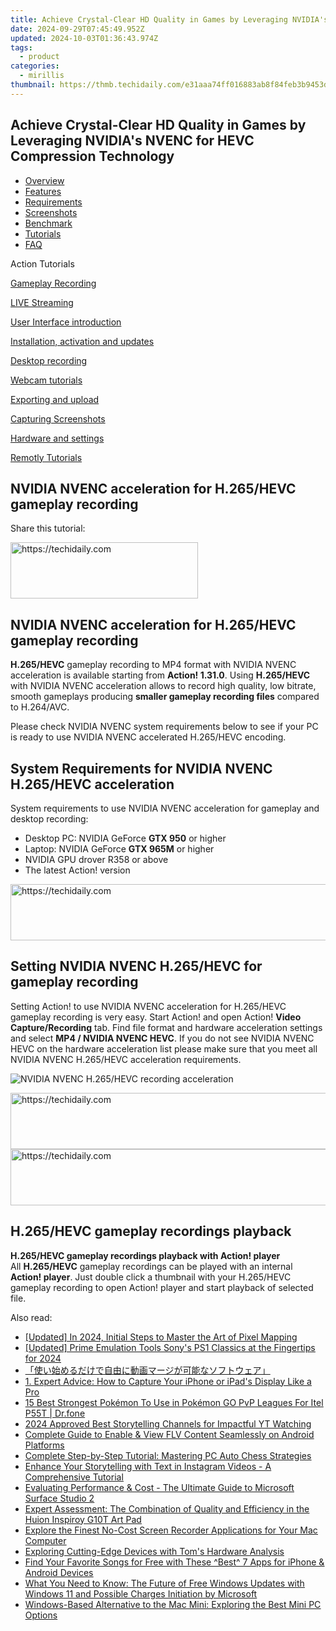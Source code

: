 ```yaml
---
title: Achieve Crystal-Clear HD Quality in Games by Leveraging NVIDIA's NVENC for HEVC Compression Technology
date: 2024-09-29T07:45:49.952Z
updated: 2024-10-03T01:36:43.974Z
tags:
  - product
categories:
  - mirillis
thumbnail: https://thmb.techidaily.com/e31aaa74ff016883ab8f84feb3b9453dbf2ea0039f672d3d44453dbbd8a5a231.jpg
---
```


## Achieve Crystal-Clear HD Quality in Games by Leveraging NVIDIA's NVENC for HEVC Compression Technology

* [Overview](https://tools.techidaily.com/mirillis/products/)
* [Features](https://tools.techidaily.com/mirillis/products/)
* [Requirements](https://tools.techidaily.com/mirillis/products/)
* [Screenshots](https://tools.techidaily.com/mirillis/products/)
* [Benchmark](https://tools.techidaily.com/mirillis/products/)
* [Tutorials](https://tools.techidaily.com/mirillis/products/)
* [FAQ](https://tools.techidaily.com/mirillis/products/)

Action Tutorials

[Gameplay Recording](https://tools.techidaily.com/mirillis/products/) 

[LIVE Streaming](https://tools.techidaily.com/mirillis/products/) 

[User Interface introduction](https://tools.techidaily.com/mirillis/products/) 

[Installation, activation and updates](https://tools.techidaily.com/mirillis/products/) 

[Desktop recording](https://tools.techidaily.com/mirillis/products/) 

[Webcam tutorials](https://tools.techidaily.com/mirillis/products/) 

[Exporting and upload](https://tools.techidaily.com/mirillis/products/) 

[Capturing Screenshots](https://tools.techidaily.com/mirillis/products/) 

[Hardware and settings](https://tools.techidaily.com/mirillis/products/) 

[Remotly Tutorials](https://remotly.com/tutorials/getting-started-with-remotly-for-windows-pc) 

## NVIDIA NVENC acceleration for H.265/HEVC gameplay recording

  
 Share this tutorial:

<!-- affiliate ads begin -->
<a href="https://laganoo.pxf.io/c/5597632/1528693/16446" target="_top" id="1528693">
  <img src="//a.impactradius-go.com/display-ad/16446-1528693" border="0" alt="https://techidaily.com" width="300" height="90"/>
</a>
<img height="0" width="0" src="https://laganoo.pxf.io/i/5597632/1528693/16446" style="position:absolute;visibility:hidden;" border="0" />
<!-- affiliate ads end -->

##  NVIDIA NVENC acceleration for H.265/HEVC gameplay recording 

**H.265/HEVC** gameplay recording to MP4 format with NVIDIA NVENC acceleration is available starting from **Action! 1.31.0**. Using **H.265/HEVC** with NVIDIA NVENC acceleration allows to record high quality, low bitrate, smooth gameplays producing **smaller gameplay recording files** compared to H.264/AVC.

 Please check NVIDIA NVENC system requirements below to see if your PC is ready to use NVIDIA NVENC accelerated H.265/HEVC encoding.

##  System Requirements for NVIDIA NVENC H.265/HEVC acceleration 

 System requirements to use NVIDIA NVENC acceleration for gameplay and desktop recording:

* Desktop PC: NVIDIA GeForce **GTX 950** or higher
* Laptop: NVIDIA GeForce **GTX 965M** or higher
* NVIDIA GPU drover R358 or above
* The latest Action! version

<!-- affiliate ads begin -->
<a href="https://appsumo.8odi.net/c/5597632/2123739/7443" target="_top" id="2123739">
  <img src="//a.impactradius-go.com/display-ad/7443-2123739" border="0" alt="https://techidaily.com" width="728" height="90"/>
</a>
<img height="0" width="0" src="https://appsumo.8odi.net/i/5597632/2123739/7443" style="position:absolute;visibility:hidden;" border="0" />
<!-- affiliate ads end -->

##  Setting NVIDIA NVENC H.265/HEVC for gameplay recording

 Setting Action! to use NVIDIA NVENC acceleration for H.265/HEVC gameplay recording is very easy. Start Action! and open Action! **Video Capture/Recording** tab. Find file format and hardware acceleration settings and select **MP4 / NVIDIA NVENC HEVC**. If you do not see NVIDIA NVENC HEVC on the hardware acceleration list please make sure that you meet all NVIDIA NVENC H.265/HEVC acceleration requirements. 

![NVIDIA NVENC H.265/HEVC recording acceleration](https://mirillis.com/res/old/gfx/tutorials/hardware_settings/mirillis_action_nvidia_nvenc_acceleration_h265_hevc_recording.jpg "NVIDIA NVENC H.265/HEVC recording acceleration") 

<!-- affiliate ads begin -->
<a href="https://appsumo.8odi.net/c/5597632/2052062/7443" target="_top" id="2052062">
  <img src="//a.impactradius-go.com/display-ad/7443-2052062" border="0" alt="https://techidaily.com" width="728" height="90"/>
</a>
<img height="0" width="0" src="https://appsumo.8odi.net/i/5597632/2052062/7443" style="position:absolute;visibility:hidden;" border="0" />
<!-- affiliate ads end -->

<!-- affiliate ads begin -->
<a href="https://appsumo.8odi.net/c/5597632/2130891/7443" target="_top" id="2130891">
  <img src="//a.impactradius-go.com/display-ad/7443-2130891" border="0" alt="https://techidaily.com" width="728" height="90"/>
</a>
<img height="0" width="0" src="https://appsumo.8odi.net/i/5597632/2130891/7443" style="position:absolute;visibility:hidden;" border="0" />
<!-- affiliate ads end -->

##  H.265/HEVC gameplay recordings playback 

**H.265/HEVC gameplay recordings playback with Action! player**   
 All **H.265/HEVC** gameplay recordings can be played with an internal **Action! player**. Just double click a thumbnail with your H.265/HEVC gameplay recording to open Action! player and start playback of selected file.

<ins class="adsbygoogle"
     style="display:block"
     data-ad-format="autorelaxed"
     data-ad-client="ca-pub-7571918770474297"
     data-ad-slot="1223367746"></ins>

<ins class="adsbygoogle"
     style="display:block"
     data-ad-client="ca-pub-7571918770474297"
     data-ad-slot="8358498916"
     data-ad-format="auto"
     data-full-width-responsive="true"></ins>

<span class="atpl-alsoreadstyle">Also read:</span>
<div><ul>
<li><a href="https://fox-boxes.techidaily.com/updated-in-2024-initial-steps-to-master-the-art-of-pixel-mapping/"><u>[Updated] In 2024, Initial Steps to Master the Art of Pixel Mapping</u></a></li>
<li><a href="https://screen-mirroring-recording.techidaily.com/updated-prime-emulation-tools-sonys-ps1-classics-at-the-fingertips-for-2024/"><u>[Updated] Prime Emulation Tools Sony's PS1 Classics at the Fingertips for 2024</u></a></li>
<li><a href="https://discover-brilliant.techidaily.com/44cm5l244ge5ael44kb44kl44gg44gr44gn6ieq55sx44gr5yuv55s744oe44o844k444gm5yplusv6io944gq44k944ov44oi44km44kn44ki44cn/"><u>「使い始めるだけで自由に動画マージが可能なソフトウェア」</u></a></li>
<li><a href="https://win-comparisons.techidaily.com/1-expert-advice-how-to-capture-your-iphone-or-ipads-display-like-a-pro/"><u>1. Expert Advice: How to Capture Your iPhone or iPad's Display Like a Pro</u></a></li>
<li><a href="https://android-pokemon-go.techidaily.com/15-best-strongest-pokemon-to-use-in-pokemon-go-pvp-leagues-for-itel-p55t-drfone-by-drfone-virtual-android/"><u>15 Best Strongest Pokémon To Use in Pokémon GO PvP Leagues For Itel P55T | Dr.fone</u></a></li>
<li><a href="https://extra-hints.techidaily.com/2024-approved-best-storytelling-channels-for-impactful-yt-watching/"><u>2024 Approved Best Storytelling Channels for Impactful YT Watching</u></a></li>
<li><a href="https://win-comparisons.techidaily.com/complete-guide-to-enable-and-view-flv-content-seamlessly-on-android-platforms/"><u>Complete Guide to Enable & View FLV Content Seamlessly on Android Platforms</u></a></li>
<li><a href="https://win-comparisons.techidaily.com/complete-step-by-step-tutorial-mastering-pc-auto-chess-strategies/"><u>Complete Step-by-Step Tutorial: Mastering PC Auto Chess Strategies</u></a></li>
<li><a href="https://win-comparisons.techidaily.com/enhance-your-storytelling-with-text-in-instagram-videos-a-comprehensive-tutorial/"><u>Enhance Your Storytelling with Text in Instagram Videos - A Comprehensive Tutorial</u></a></li>
<li><a href="https://buynow-marvelous.techidaily.com/evaluating-performance-and-cost-the-ultimate-guide-to-microsoft-surface-studio-2/"><u>Evaluating Performance & Cost - The Ultimate Guide to Microsoft Surface Studio 2</u></a></li>
<li><a href="https://buynow-help.techidaily.com/expert-assessment-the-combination-of-quality-and-efficiency-in-the-huion-inspiroy-g10t-art-pad/"><u>Expert Assessment: The Combination of Quality and Efficiency in the Huion Inspiroy G10T Art Pad</u></a></li>
<li><a href="https://win-comparisons.techidaily.com/explore-the-finest-no-cost-screen-recorder-applications-for-your-mac-computer/"><u>Explore the Finest No-Cost Screen Recorder Applications for Your Mac Computer</u></a></li>
<li><a href="https://tech-revival.techidaily.com/exploring-cutting-edge-devices-with-toms-hardware-analysis/"><u>Exploring Cutting-Edge Devices with Tom's Hardware Analysis</u></a></li>
<li><a href="https://tech-recovery.techidaily.com/find-your-favorite-songs-for-free-with-these-best-7-apps-for-iphone-and-android-devices/"><u>Find Your Favorite Songs for Free with These ^Best^ 7 Apps for iPhone & Android Devices</u></a></li>
<li><a href="https://win-comparisons.techidaily.com/what-you-need-to-know-the-future-of-free-windows-updates-with-windows-11-and-possible-charges-initiation-by-microsoft/"><u>What You Need to Know: The Future of Free Windows Updates with Windows 11 and Possible Charges Initiation by Microsoft</u></a></li>
<li><a href="https://win-comparisons.techidaily.com/windows-based-alternative-to-the-mac-mini-exploring-the-best-mini-pc-options/"><u>Windows-Based Alternative to the Mac Mini: Exploring the Best Mini PC Options</u></a></li>
</ul></div>

